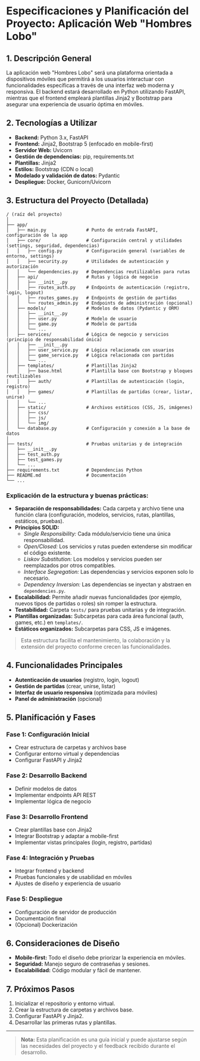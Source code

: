 # Especificaciones y Planificación del Proyecto: Aplicación Web "Hombres Lobo"

## 1. Descripción General
La aplicación web "Hombres Lobo" será una plataforma orientada a dispositivos móviles que permitirá a los usuarios interactuar con funcionalidades específicas a través de una interfaz web moderna y responsiva. El backend estará desarrollado en Python utilizando FastAPI, mientras que el frontend empleará plantillas Jinja2 y Bootstrap para asegurar una experiencia de usuario óptima en móviles.

## 2. Tecnologías a Utilizar
- **Backend:** Python 3.x, FastAPI
- **Frontend:** Jinja2, Bootstrap 5 (enfocado en mobile-first)
- **Servidor Web:** Uvicorn
- **Gestión de dependencias:** pip, requirements.txt
- **Plantillas:** Jinja2
- **Estilos:** Bootstrap (CDN o local)
- **Modelado y validación de datos:** Pydantic
- **Despliegue:** Docker, Gunicorn/Uvicorn

## 3. Estructura del Proyecto (Detallada)

```
/ (raíz del proyecto)
│
├── app/
│   ├── main.py               # Punto de entrada FastAPI, configuración de la app
│   ├── core/                 # Configuración central y utilidades (settings, seguridad, dependencias)
│   │   ├── config.py         # Configuración general (variables de entorno, settings)
│   │   ├── security.py       # Utilidades de autenticación y autorización
│   │   └── dependencies.py   # Dependencias reutilizables para rutas
│   ├── api/                  # Rutas y lógica de negocio
│   │   ├── __init__.py
│   │   ├── routes_auth.py    # Endpoints de autenticación (registro, login, logout)
│   │   ├── routes_games.py   # Endpoints de gestión de partidas
│   │   └── routes_admin.py   # Endpoints de administración (opcional)
│   ├── models/               # Modelos de datos (Pydantic y ORM)
│   │   ├── __init__.py
│   │   ├── user.py           # Modelo de usuario
│   │   ├── game.py           # Modelo de partida
│   │   └── ...
│   ├── services/             # Lógica de negocio y servicios (principio de responsabilidad única)
│   │   ├── __init__.py
│   │   ├── user_service.py   # Lógica relacionada con usuarios
│   │   ├── game_service.py   # Lógica relacionada con partidas
│   │   └── ...
│   ├── templates/            # Plantillas Jinja2
│   │   ├── base.html         # Plantilla base con Bootstrap y bloques reutilizables
│   │   ├── auth/             # Plantillas de autenticación (login, registro)
│   │   ├── games/            # Plantillas de partidas (crear, listar, unirse)
│   │   └── ...
│   ├── static/               # Archivos estáticos (CSS, JS, imágenes)
│   │   ├── css/
│   │   ├── js/
│   │   └── img/
│   └── database.py           # Configuración y conexión a la base de datos
│
├── tests/                    # Pruebas unitarias y de integración
│   ├── __init__.py
│   ├── test_auth.py
│   ├── test_games.py
│   └── ...
├── requirements.txt          # Dependencias Python
├── README.md                 # Documentación
└── ...
```

### Explicación de la estructura y buenas prácticas:
- **Separación de responsabilidades:** Cada carpeta y archivo tiene una función clara (configuración, modelos, servicios, rutas, plantillas, estáticos, pruebas).
- **Principios SOLID:**
  - *Single Responsibility:* Cada módulo/servicio tiene una única responsabilidad.
  - *Open/Closed:* Los servicios y rutas pueden extenderse sin modificar el código existente.
  - *Liskov Substitution:* Los modelos y servicios pueden ser reemplazados por otros compatibles.
  - *Interface Segregation:* Las dependencias y servicios exponen solo lo necesario.
  - *Dependency Inversion:* Las dependencias se inyectan y abstraen en `dependencies.py`.
- **Escalabilidad:** Permite añadir nuevas funcionalidades (por ejemplo, nuevos tipos de partidas o roles) sin romper la estructura.
- **Testabilidad:** Carpeta `tests/` para pruebas unitarias y de integración.
- **Plantillas organizadas:** Subcarpetas para cada área funcional (auth, games, etc.) en `templates/`.
- **Estáticos organizados:** Subcarpetas para CSS, JS e imágenes.

> Esta estructura facilita el mantenimiento, la colaboración y la extensión del proyecto conforme crecen las funcionalidades.

## 4. Funcionalidades Principales
- **Autenticación de usuarios** (registro, login, logout)
- **Gestión de partidas** (crear, unirse, listar)
- **Interfaz de usuario responsiva** (optimizada para móviles)
- **Panel de administración** (opcional)

## 5. Planificación y Fases
### Fase 1: Configuración Inicial
- Crear estructura de carpetas y archivos base
- Configurar entorno virtual y dependencias
- Configurar FastAPI y Jinja2

### Fase 2: Desarrollo Backend
- Definir modelos de datos
- Implementar endpoints API REST
- Implementar lógica de negocio

### Fase 3: Desarrollo Frontend
- Crear plantillas base con Jinja2
- Integrar Bootstrap y adaptar a mobile-first
- Implementar vistas principales (login, registro, partidas)

### Fase 4: Integración y Pruebas
- Integrar frontend y backend
- Pruebas funcionales y de usabilidad en móviles
- Ajustes de diseño y experiencia de usuario

### Fase 5: Despliegue
- Configuración de servidor de producción
- Documentación final
- (Opcional) Dockerización

## 6. Consideraciones de Diseño
- **Mobile-first:** Todo el diseño debe priorizar la experiencia en móviles.
- **Seguridad:** Manejo seguro de contraseñas y sesiones.
- **Escalabilidad:** Código modular y fácil de mantener.

## 7. Próximos Pasos
1. Inicializar el repositorio y entorno virtual.
2. Crear la estructura de carpetas y archivos base.
3. Configurar FastAPI y Jinja2.
4. Desarrollar las primeras rutas y plantillas.

---

> **Nota:** Esta planificación es una guía inicial y puede ajustarse según las necesidades del proyecto y el feedback recibido durante el desarrollo.
